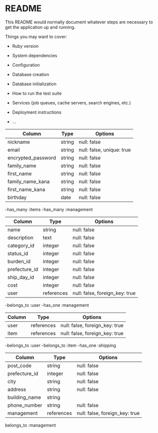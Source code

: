 # README

This README would normally document whatever steps are necessary to get the
application up and running.

Things you may want to cover:

* Ruby version

* System dependencies

* Configuration

* Database creation

* Database initialization

* How to run the test suite

* Services (job queues, cache servers, search engines, etc.)

* Deployment instructions

* ...

<!-- usersテーブル -->

|Column             |Type   |Options                   |
|-------------------|-------|--------------------------|
|nickname           |string |null: false               |
|email              |string |null: false, unique: true |
|encrypted_password |string |null: false               |
|family_name        |string |null: false               |
|first_name         |string |null: false               |
|family_name_kana   |string |null: false               |
|first_name_kana    |string |null: false               |
|birthday           |date   |null: false               |

-has_many :items
-has_many :management

<!-- itemsテーブル -->

|Column         |Type       |Options                        |
|---------------|-----------|-------------------------------|
|name           |string      |null: false                    |
|description    |text        |null: false                    |
|category_id    |integer     |null: false                    |
|status_id      |integer     |null: false                    |
|burden_id      |integer     |null: false                    |
|prefecture_id  |integer     |null: false                    |
|ship_day_id    |integer     |null: false                    |
|cost           |integer     |null: false                    |
|user           |references  |null: false, foreign_key: true |

-belongs_to :user
-has_one :management

<!-- managementテーブル -->


|Column         |Type       |Options                        |
|---------------|-----------|-------------------------------|
|user           |references |null: false, foreign_key: true |
|item           |references |null: false, foreign_key: true |

-belongs_to :user
-belongs_to :item
-has_one :shipping

<!-- shippingテーブル -->

|Column             |Type       |Options                        |
|-------------------|-----------|-------------------------------|
|post_code          |string     |null: false                    |
|prefecture_id      |integer    |null: false                    |
|city               |string     |null: false                    |
|address            |string     |null: false                    |
|building_name      |string     |                               |
|phone_number       |string     |null: false                    |
|management         |references |null: false, foreign_key: true |

belongs_to :management